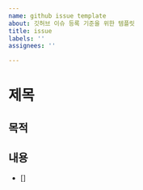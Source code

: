 ```yaml
---
name: github issue template
about: 깃허브 이슈 등록 기준을 위한 템플릿
title: issue
labels: ''
assignees: ''

---
```


# 제목

## 목적

## 내용
- []
